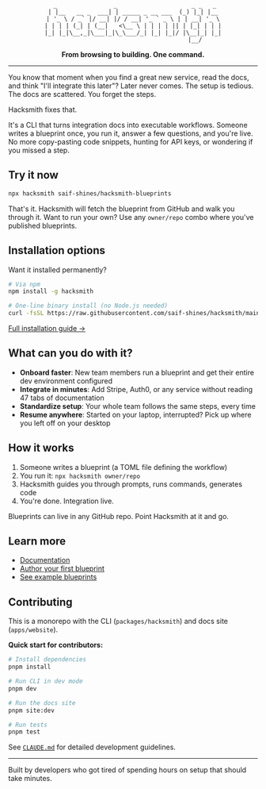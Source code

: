 <div align="center">

```
 _                _                     _ _   _
| |__   __ _  ___| | _____ _ __ ___  (_) |_| |__
| '_ \ / _` |/ __| |/ / __| '_ ` _ \ | | __| '_ \
| | | | (_| | (__|   <\__ \ | | | | || | |_| | | |
|_| |_|\__,_|\___|_|\_\___/_| |_| |_|/ |\__|_| |_|
                                   |__/
```

**From browsing to building. One command.**

</div>

---

You know that moment when you find a great new service, read the docs, and think "I'll integrate this later"? Later never comes. The setup is tedious. The docs are scattered. You forget the steps.

Hacksmith fixes that.

It's a CLI that turns integration docs into executable workflows. Someone writes a blueprint once, you run it, answer a few questions, and you're live. No more copy-pasting code snippets, hunting for API keys, or wondering if you missed a step.

## Try it now

```bash
npx hacksmith saif-shines/hacksmith-blueprints
```

That's it. Hacksmith will fetch the blueprint from GitHub and walk you through it. Want to run your own? Use any `owner/repo` combo where you've published blueprints.

## Installation options

Want it installed permanently?

```bash
# Via npm
npm install -g hacksmith

# One-line binary install (no Node.js needed)
curl -fsSL https://raw.githubusercontent.com/saif-shines/hacksmith/main/scripts/install.sh | bash
```

[Full installation guide →](https://thehacksmith.dev/handbooks/installation)

## What can you do with it?

- **Onboard faster**: New team members run a blueprint and get their entire dev environment configured
- **Integrate in minutes**: Add Stripe, Auth0, or any service without reading 47 tabs of documentation
- **Standardize setup**: Your whole team follows the same steps, every time
- **Resume anywhere**: Started on your laptop, interrupted? Pick up where you left off on your desktop

## How it works

1. Someone writes a blueprint (a TOML file defining the workflow)
2. You run it: `npx hacksmith owner/repo`
3. Hacksmith guides you through prompts, runs commands, generates code
4. You're done. Integration live.

Blueprints can live in any GitHub repo. Point Hacksmith at it and go.

## Learn more

- [Documentation](https://thehacksmith.dev)
- [Author your first blueprint](https://thehacksmith.dev/get-started/author-blueprint)
- [See example blueprints](https://github.com/saif-shines/hacksmith-blueprints)

## Contributing

This is a monorepo with the CLI (`packages/hacksmith`) and docs site (`apps/website`).

**Quick start for contributors:**

```bash
# Install dependencies
pnpm install

# Run CLI in dev mode
pnpm dev

# Run the docs site
pnpm site:dev

# Run tests
pnpm test
```

See [`CLAUDE.md`](./CLAUDE.md) for detailed development guidelines.

---

Built by developers who got tired of spending hours on setup that should take minutes.
